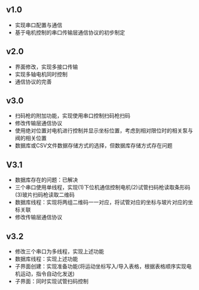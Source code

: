 ## v1.0

* 实现串口配置与通信
* 基于电机控制的串口传输层通信协议的初步制定

## v2.0

* 界面修改，实现多接口传输
* 实现多轴电机同时控制
* 通信协议的完善

## v3.0

* 扫码枪的附加功能，实现使用串口控制扫码枪扫码
* 修改传输层通信协议
* 使用绝对位置对电机进行控制并显示坐标位置，考虑到相对限位时的相关泵与阀的相关位置
* 数据库或CSV文件数据存储方式的选择，但数据库存储方式存在问题

## V3.1

* 数据库存在的问题：已解决
* 三个串口使用单线程，实现(1)下位机通信控制电机(2)试管扫码枪读取条形码(3)玻片扫码枪读取二维码
* 数据库线程：实现将两组二维码一一对应，将试管对应的坐标与玻片对应的坐标关联
* 修改传输层通信协议

## v3.2

* 修改三个串口为多线程，实现上述功能
* 数据库线程：实现上述功能
* 子界面创建：实现准备功能(将运动坐标写入/导入表格，根据表格顺序实现电机运动，指令自动化发送)
* 子界面：同时实现试管扫码控制